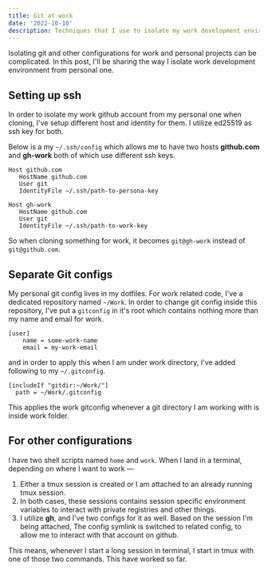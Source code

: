 ```yaml
---
title: Git at work
date: '2022-10-10'
description: Techniques that I use to isolate my work development environment from my personal setup.
---
```


Isolating git and other configurations for work and personal projects can be complicated. In this post, I'll be sharing the way I isolate work development environment from personal one.

## Setting up ssh

In order to isolate my work github account from my personal one when cloning, I've setup different host and identity for them. I utilize ed25519 as ssh key for both.

Below is a my `~/.ssh/config` which allows me to have two hosts **github.com** and **gh-work** both of which use different ssh keys.

```properties
Host github.com
   HostName github.com
   User git
   IdentityFile ~/.ssh/path-to-persona-key

Host gh-work
   HostName github.com
   User git
   IdentityFile ~/.ssh/path-to-work-key
```

So when cloning something for work, it becomes `git@gh-work` instead of `git@github.com`.

## Separate Git configs

My personal git config lives in my dotfiles. For work related code, I've a dedicated repository named `~/Work`. In order to change git config inside this repository, I've put a `gitconfig` in it's root which contains nothing more than my name and email for work.

```properties
[user]
	name = some-work-name
	email = my-work-email
```

and in order to apply this when I am under work directory, I've added following to my `~/.gitconfig`.

```properties
[includeIf "gitdir:~/Work/"]
  path = ~/Work/.gitconfig
```

This applies the work gitconfig whenever a git directory I am working with is inside work folder.

## For other configurations

I have two shell scripts named `home` and `work`. When I land in a terminal, depending on where I want to work &mdash;

1. Either a tmux session is created or I am attached to an already running tmux session.
2. In both cases, these sessions contains session specific environment variables to interact with private registries and other things.
3. I utilize **gh**, and I've two configs for it as well. Based on the session I'm being attached, The config symlink is switched to related config, to allow me to interact with that account on github.

This means, whenever I start a long session in terminal, I start in tmux with one of those two commands. This have worked so far.

